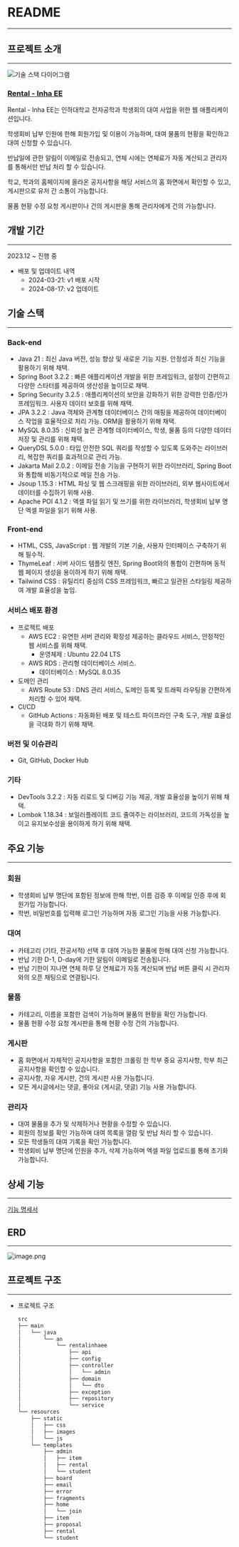 # README

---

## 프로젝트 소개

---

![기술 스택 다이어그램](https://mosoobucket.s3.ap-northeast-2.amazonaws.com/rental-logo.png)

### [Rental - Inha EE](http://inhaee-rental.site/)

Rental - Inha EE는 인하대학교 전자공학과 학생회의 대여 사업을 위한 웹 애플리케이션입니다.

학생회비 납부 인원에 한해 회원가입 및 이용이 가능하며, 대여 물품의 현황을 확인하고 대여 신청할 수 있습니다.

반납일에 관한 알림이 이메일로 전송되고, 연체 시에는 연체료가 자동 계산되고 관리자를 통해서만 반납 처리 할 수 있습니다.

학교, 학과의 홈페이지에 올라온 공지사항을 해당 서비스의 홈 화면에서 확인할 수 있고, 게시판으로 유저 간 소통이 가능합니다. 

물품 현황 수정 요청 게시판이나 건의 게시판을 통해 관리자에게 건의 가능합니다.

## 개발 기간

---

2023.12 ~ 진행 중

- 배포 및 업데이트 내역
    - 2024-03-21: v1 배포 시작
    - 2024-08-17: v2 업데이트

## 기술 스택

---

### Back-end

- Java 21 : 최신 Java 버전, 성능 향상 및 새로운 기능 지원. 안정성과 최신 기능을 활용하기 위해 채택.
- Spring Boot 3.2.2 : 빠른 애플리케이션 개발을 위한 프레임워크, 설정이 간편하고 다양한 스타터를 제공하여 생산성을 높이므로 채택.
- Spring Security 3.2.5 : 애플리케이션의 보안을 강화하기 위한 강력한 인증/인가 프레임워크. 사용자 데이터 보호를 위해 채택.
- JPA 3.2.2 : Java 객체와 관계형 데이터베이스 간의 매핑을 제공하여 데이터베이스 작업을 효율적으로 처리 가능. ORM을 활용하기 위해 채택.
- MySQL 8.0.35 : 신뢰성 높은 관계형 데이터베이스, 학생, 물품 등의 다양한 데이터 저장 및 관리를 위해 채택.
- QueryDSL 5.0.0 : 타입 안전한 SQL 쿼리를 작성할 수 있도록 도와주는 라이브러리, 복잡한 쿼리를 효과적으로 관리 가능.
- Jakarta Mail 2.0.2 : 이메일 전송 기능을 구현하기 위한 라이브러리, Spring Boot와 통합해 비동기적으로 메일 전송 가능.
- Jsoup 1.15.3 : HTML 파싱 및 웹 스크래핑을 위한 라이브러리, 외부 웹사이트에서 데이터를 수집하기 위해 사용.
- Apache POI 4.1.2 : 엑셀 파일 읽기 및 쓰기를 위한 라이브러리, 학생회비 납부 명단 엑셀 파일을 읽기 위해 사용.

### Front-end

- HTML, CSS, JavaScript : 웹 개발의 기본 기술, 사용자 인터페이스 구축하기 위해 필수적.
- ThymeLeaf : 서버 사이드 템플릿 엔진, Spring Boot와의 통합이 간편하며 동적 웹 페이지 생성을 용이하게 하기 위해 채택.
- Tailwind CSS : 유틸리티 중심의 CSS 프레임워크, 빠르고 일관된 스타일링 제공하여 개발 효율성을 높임.

### 서비스 배포 환경

- 프로젝트 배포
    - AWS EC2 : 유연한 서버 관리와 확장성 제공하는 클라우드 서비스, 안정적인 웹 서비스를 위해 채택.
        - 운영체제 : Ubuntu 22.04 LTS
    - AWS RDS : 관리형 데이터베이스 서비스.
        - 데이터베이스 : MySQL 8.0.35
- 도메인 관리
    - AWS Route 53 : DNS 관리 서비스, 도메인 등록 및 트래픽 라우팅을 간편하게 처리할 수 있어 채택.
- CI/CD
    - GitHub Actions : 자동화된 배포 및 테스트 파이프라인 구축 도구, 개발 효율성을 극대화 하기 위해 채택.

### 버전 및 이슈관리

- Git, GitHub, Docker Hub

### 기타

- DevTools 3.2.2 : 자동 리로드 및 디버깅 기능 제공, 개발 효율성을 높이기 위해 채택.
- Lombok 1.18.34 : 보일러플레이트 코드 줄여주는 라이브러리, 코드의 가독성을 높이고 유지보수성을 용이하게 하기 위해 채택.

## 주요 기능

---

### 회원

- 학생회비 납부 명단에 포함된 정보에 한해 학번, 이름 검증 후 이메일 인증 후에 회원가입 가능합니다.
- 학번, 비밀번호를 입력해 로그인 가능하며 자동 로그인 기능을 사용 가능합니다.

### 대여

- 카테고리 (기타, 전공서적) 선택 후 대여 가능한 물품에 한해 대여 신청 가능합니다.
- 반납 기한 D-1, D-day에 기한 알림이 이메일로 전송됩니다.
- 반납 기한이 지나면 연체 하루 당 연체료가 자동 계산되며 반납 버튼 클릭 시 관리자와의 오픈 채팅으로 연결됩니다.

### 물품

- 카테고리, 이름을 포함한 검색이 가능하며 물품의 현황을 확인 가능합니다.
- 물품 현황 수정 요청 게시판을 통해 현황 수정 건의 가능합니다.

### 게시판

- 홈 화면에서 자체적인 공지사항을 포함한 크롤링 한 학부 중요 공지사항, 학부 최근 공지사항을 확인할 수 있습니다.
- 공지사항, 자유 게시판, 건의 게시판 사용 가능합니다.
- 모든 게시글에서는 댓글, 좋아요 (게시글, 댓글) 기능 사용 가능합니다.

### 관리자

- 대여 물품을 추가 및 삭제하거나 현황을 수정할 수 있습니다.
- 회원의 정보를 확인 가능하며 대여 목록을 열람 및 반납 처리 할 수 있습니다.
- 모든 학생들의 대여 기록을 확인 가능합니다.
- 학생회비 납부 명단에 인원을 추가, 삭제 가능하며 엑셀 파일 업로드를 통해 초기화 가능합니다.

## 상세 기능

---

[기능 명세서](https://github.com/Engineering-Student-An/rental-inhaee/wiki/%EA%B8%B0%EB%8A%A5-%EB%AA%85%EC%84%B8%EC%84%9C)

## ERD

---

![image.png](https://mosoobucket.s3.ap-northeast-2.amazonaws.com/rental-erd.png)

## 프로젝트 구조

---

- 프로젝트 구조

    ```bash
    src
    ├── main
    │   └── java
    │       └── an
    │           └── rentalinhaee
    │               ├── api
    │               ├── config
    │               ├── controller
    │               │   └── admin
    │               ├── domain
    │               │   └── dto
    │               ├── exception
    │               ├── repository
    │               └── service
    └── resources
        ├── static
        │   ├── css
        │   ├── images
        │   └── js
        └── templates
            ├── admin
            │   ├── item
            │   ├── rental
            │   └── student
            ├── board
            ├── email
            ├── error
            ├── fragments
            ├── home
            │   └── join
            ├── item
            ├── proposal
            ├── rental
            └── student
    ```